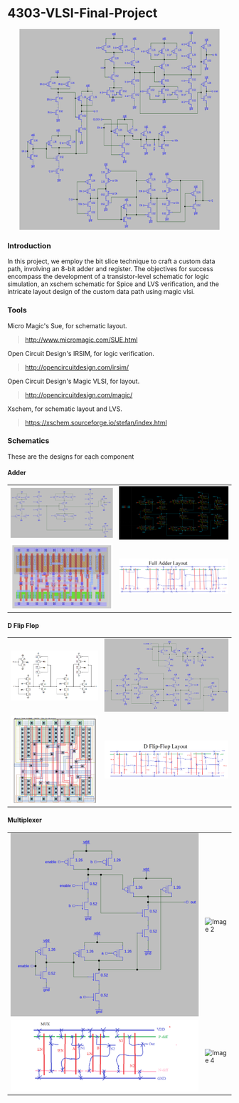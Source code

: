 # 4303-VLSI-Final-Project
<p align="center">
<img src="/img/1Bitpath.PNG" alt="Alt text" title="Optional title" width=450px height=450px left:margin=auto right:margin=auto>
</p>

### Introduction
In this project, we employ the bit slice technique to craft a custom data path, involving an 8-bit adder and register. The objectives for success encompass the development of a transistor-level schematic for logic simulation, an xschem schematic for Spice and LVS verification, and the intricate layout design of the custom data path using magic vlsi.

### Tools 

Micro Magic's Sue, for schematic layout. </br >
> http://www.micromagic.com/SUE.html </br >

Open Circuit Design's IRSIM, for logic verification. </br >
> http://opencircuitdesign.com/irsim/ </br >

Open Circuit Design's Magic VLSI, for layout. </br >
> http://opencircuitdesign.com/magic/ </br >

Xschem, for schematic layout and LVS. </br >
> https://xschem.sourceforge.io/stefan/index.html </br >

### Schematics

These are the designs for each component

#### Adder
<table>
  <tr>
    <td><img src="/img/Adder.PNG" alt="Image 1"></td>
    <td><img src="/img/adder_x.PNG" alt="Image 2"></td>
  </tr>
  <tr>
    <td><img src="/img/adder layout.PNG" alt="Image 3"></td>
    <td><img src="/img/fulladder_stick.png" alt="Image 4"></td>
  </tr>
</table>

#### D Flip Flop
<table>
  <tr>
    <td><img src="/img/dff schm.PNG" alt="Image 1"></td>
    <td><img src="/img/FF_EN.PNG" alt="Image 2"></td>
  </tr>
  <tr>
    <td><img src="/img/dff layout.PNG" alt="Image 3"></td>
    <td><img src="/img/dff_stick.PNG" alt="Image 4"></td
  </tr>
</table>

#### Multiplexer
<table>
  <tr>
    <td><img src="/img/mux.PNG" alt="Image 1"></td>
    <td><img src="/" alt="Image 2"></td>
  </tr>
  <tr>
    <td><img src="/img/mux_stick.png" alt="Image 3"></td>
    <td><img src="/" alt="Image 4"></td>
  </tr>
</table>




